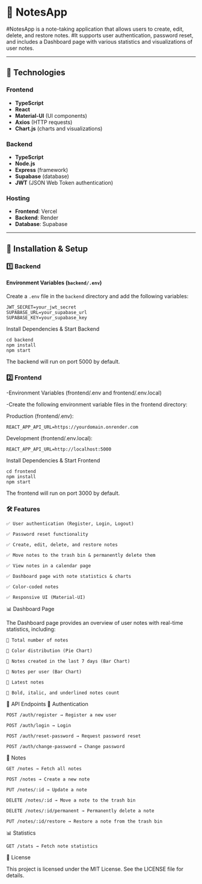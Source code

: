 # 📒 NotesApp

#NotesApp is a note-taking application that allows users to create, edit, delete, and restore notes.
#It supports user authentication, password reset, and includes a Dashboard page with various statistics and visualizations of user notes.

---

## 🚀 Technologies

### Frontend
- **TypeScript**
- **React**
- **Material-UI** (UI components)
- **Axios** (HTTP requests)
- **Chart.js** (charts and visualizations)

### Backend
- **TypeScript**
- **Node.js**
- **Express** (framework)
- **Supabase** (database)
- **JWT** (JSON Web Token authentication)

### Hosting
- **Frontend**: Vercel
- **Backend**: Render
- **Database**: Supabase

---

## 🔧 Installation & Setup

### 1️⃣ Backend

#### Environment Variables (`backend/.env`)
Create a `.env` file in the `backend` directory and add the following variables:


    JWT_SECRET=your_jwt_secret
    SUPABASE_URL=your_supabase_url
    SUPABASE_KEY=your_supabase_key

Install Dependencies & Start Backend

    cd backend
    npm install
    npm start

The backend will run on port 5000 by default.

### 2️⃣ Frontend
-Environment Variables
    (frontend/.env and frontend/.env.local)

-Create the following environment variable files in the frontend directory:

Production (frontend/.env):

    REACT_APP_API_URL=https://yourdomain.onrender.com

Development (frontend/.env.local):
    
    REACT_APP_API_URL=http://localhost:5000

Install Dependencies & Start Frontend

    cd frontend
    npm install
    npm start

The frontend will run on port 3000 by default.
### 🛠 Features

    ✅ User authentication (Register, Login, Logout)

    ✅ Password reset functionality

    ✅ Create, edit, delete, and restore notes

    ✅ Move notes to the trash bin & permanently delete them

    ✅ View notes in a calendar page

    ✅ Dashboard page with note statistics & charts

    ✅ Color-coded notes

    ✅ Responsive UI (Material-UI)

📊 Dashboard Page

The Dashboard page provides an overview of user notes with real-time statistics, including:

    📌 Total number of notes

    📌 Color distribution (Pie Chart)

    📌 Notes created in the last 7 days (Bar Chart)

    📌 Notes per user (Bar Chart)

    📌 Latest notes

    📌 Bold, italic, and underlined notes count

📜 API Endpoints
🔑 Authentication

    POST /auth/register → Register a new user

    POST /auth/login → Login

    POST /auth/reset-password → Request password reset

    POST /auth/change-password → Change password

📝 Notes

    GET /notes → Fetch all notes

    POST /notes → Create a new note

    PUT /notes/:id → Update a note

    DELETE /notes/:id → Move a note to the trash bin

    DELETE /notes/:id/permanent → Permanently delete a note

    PUT /notes/:id/restore → Restore a note from the trash bin

📊 Statistics

    GET /stats → Fetch note statistics

📜 License

This project is licensed under the MIT License. See the LICENSE file for details.

